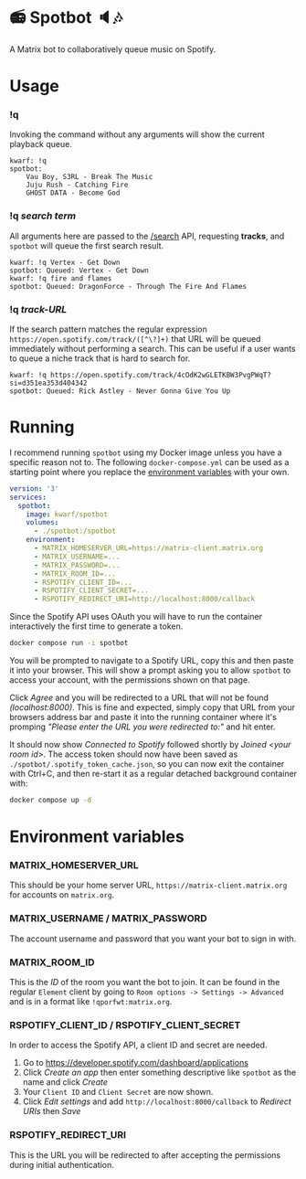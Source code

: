 # :radio: Spotbot :speaker::notes:

A Matrix bot to collaboratively queue music on Spotify.

# Usage

### !q

Invoking the command without any arguments will show the current playback queue.

```
kwarf: !q
spotbot:
    Vau Boy, S3RL - Break The Music
    Juju Rush - Catching Fire
    GHOST DATA - Become God
```

### !q _search term_

All arguments here are passed to the
[/search](https://developer.spotify.com/documentation/web-api/reference/#/operations/search) API, requesting **tracks**,
and `spotbot` will queue the first search result.

```
kwarf: !q Vertex - Get Down
spotbot: Queued: Vertex - Get Down
kwarf: !q fire and flames
spotbot: Queued: DragonForce - Through The Fire And Flames
```

### !q _track-URL_

If the search pattern matches the regular expression `https://open.spotify.com/track/([^\?]+)` that URL will be queued
immediately without performing a search. This can be useful if a user wants to queue a niche track that is hard to
search for.

```
kwarf: !q https://open.spotify.com/track/4cOdK2wGLETKBW3PvgPWqT?si=d351ea353d404342
spotbot: Queued: Rick Astley - Never Gonna Give You Up
```

# Running

I recommend running `spotbot` using my Docker image unless you have a specific reason not to. The following
`docker-compose.yml` can be used as a starting point where you replace the
[environment variables](#environment-variables) with your own.

```yml
version: '3'
services:
  spotbot:
    image: kwarf/spotbot
    volumes:
      - ./spotbot:/spotbot
    environment:
      - MATRIX_HOMESERVER_URL=https://matrix-client.matrix.org
      - MATRIX_USERNAME=...
      - MATRIX_PASSWORD=...
      - MATRIX_ROOM_ID=...
      - RSPOTIFY_CLIENT_ID=...
      - RSPOTIFY_CLIENT_SECRET=...
      - RSPOTIFY_REDIRECT_URI=http://localhost:8000/callback
```

Since the Spotify API uses OAuth you will have to run the container interactively the first time to generate a token.

```sh
docker compose run -i spotbot
```

You will be prompted to navigate to a Spotify URL, copy this and then paste it into your browser. This will show a
prompt asking you to allow `spotbot` to access your account, with the permissions shown on that page.

Click _Agree_ and you will be redirected to a URL that will not be found _(localhost:8000)_. This is fine and expected,
simply copy that URL from your browsers address bar and paste it into the running container where it's promping
_"Please enter the URL you were redirected to:"_ and hit enter.

It should now show _Connected to Spotify_ followed shortly by _Joined \<your room id\>_. The access token should now
have been saved as `./spotbot/.spotify_token_cache.json`, so you can now exit the container with Ctrl+C, and then
re-start it as a regular detached background container with:

```sh
docker compose up -d
```

# Environment variables

### MATRIX_HOMESERVER_URL

This should be your home server URL, `https://matrix-client.matrix.org` for accounts on `matrix.org`.

### MATRIX_USERNAME / MATRIX_PASSWORD

The account username and password that you want your bot to sign in with.

### MATRIX_ROOM_ID

This is the _ID_ of the room you want the bot to join. It can be found in the regular `Element` client by going to
`Room options -> Settings -> Advanced` and is in a format like `!qporfwt:matrix.org`.

### RSPOTIFY_CLIENT_ID / RSPOTIFY_CLIENT_SECRET

In order to access the Spotify API, a client ID and secret are needed.

1. Go to https://developer.spotify.com/dashboard/applications
1. Click _Create an app_ then enter something descriptive like `spotbot` as the name and click _Create_
1. Your `Client ID` and `Client Secret` are now shown.
1. Click _Edit settings_ and add `http://localhost:8000/callback` to _Redirect URIs_ then _Save_

### RSPOTIFY_REDIRECT_URI

This is the URL you will be redirected to after accepting the permissions during initial authentication.
